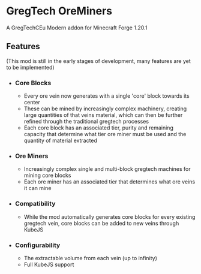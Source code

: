 # GregTech OreMiners

A GregTechCEu Modern addon for Minecraft Forge 1.20.1

## Features
(This mod is still in the early stages of development, many features are yet to be implemented)
- ### Core Blocks
  - Every ore vein now generates with a single 'core' block towards its center
  - These can be mined by increasingly complex machinery, creating large quantities of that veins material, which can then be further refined through the traditional gregtech processes
  - Each core block has an associated tier, purity and remaining capacity that determine what tier ore miner must be used and the quantity of material extracted
- ### Ore Miners
  - Increasingly complex single and multi-block gregtech machines for mining core blocks
  - Each ore miner has an associated tier that determines what ore veins it can mine
- ### Compatibility
  - While the mod automatically generates core blocks for every existing gregtech vein, core blocks can be added to new veins through KubeJS
- ### Configurability
  - The extractable volume from each vein (up to infinity)
  - Full KubeJS support